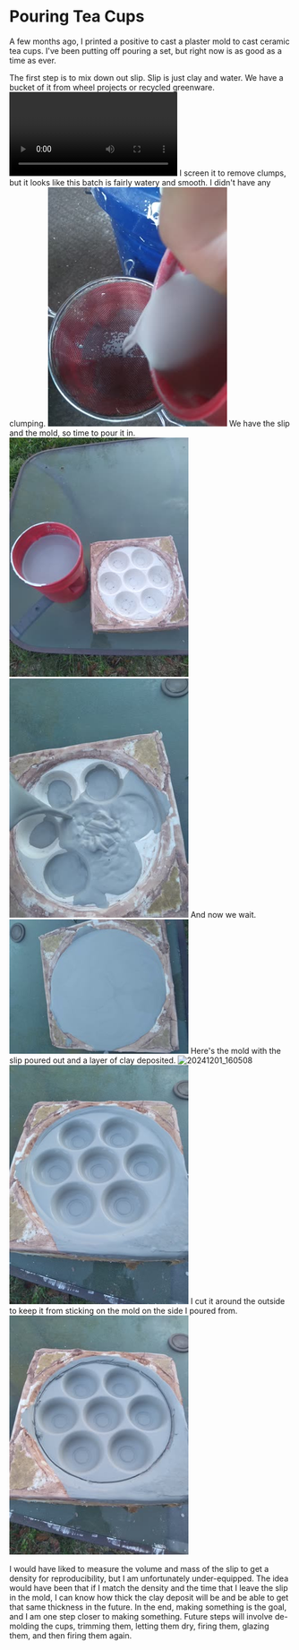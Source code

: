 # Pouring Tea Cups
A few months ago, I printed a positive to cast a plaster mold to cast ceramic tea cups. I've been putting off pouring a set, but right now is as good as a time as ever.

The first step is to mix down out slip. Slip is just clay and water. We have a bucket of it from wheel projects or recycled greenware.
![20241201_154033](/media/1.mp4)
I screen it to remove clumps, but it looks like this batch is fairly watery and smooth. I didn't have any clumping.
![20241201_154614](/media/2.jpg)
We have the slip and the mold, so time to pour it in.
![20241201_154702](/media/3.jpg)
![20241201_155429](/media/4.jpg)
And now we wait.
![20241201_155451](/media/5.jpg)
Here's the mold with the slip poured out and a layer of clay deposited.
![20241201_160508](/media/6jpg)
![20241201_160535](/media/7.jpg)
I cut it around the outside to keep it from sticking on the mold on the side I poured from.
![20241201_161156](/media/8.jpg)

I would have liked to measure the volume and mass of the slip to get a density for reproducibility, but I am unfortunately under-equipped. The idea would have been that if I match the density and the time that I leave the slip in the mold, I can know how thick the clay deposit will be and be able to get that same thickness in the future. In the end, making something is the goal, and I am one step closer to making something. Future steps will involve de-molding the cups, trimming them, letting them dry, firing them, glazing them, and then firing them again.